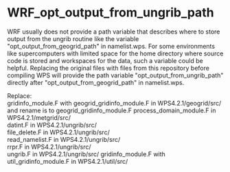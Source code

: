 # WRF_opt_output_from_ungrib_path
WRF usually does not provide a path variable that describes where to store output from the ungrib routine
like the variable "opt_output_from_geogrid_path" in namelist.wps. For some environments like supercomputers with limited space
for the home directory where source code is stored and workspaces for the data, such a variable could be helpful.
Replacing the original files with files from this repository before compiling WPS will provide the path variable "opt_output_from_ungrib_path" directly after "opt_output_from_geogrid_path" in namelist.wps.

Replace:  
gridinfo_module.F with geogrid_gridinfo_module.F in WPS4.2.1/geogrid/src/ and rename is to geogrid_gridinfo_module.F 
process_domain_module.F in WPS4.2.1/metgrid/src/  
datint.F in WPS4.2.1/ungrib/src/  
file_delete.F in WPS4.2.1/ungrib/src/  
read_namelist.F in WPS4.2.1/ungrib/src/  
rrpr.F in WPS4.2.1/ungrib/src/  
ungrib.F in WPS4.2.1/ungrib/src/
gridinfo_module.F with util_gridinfo_module.F in WPS4.2.1/util/src/


